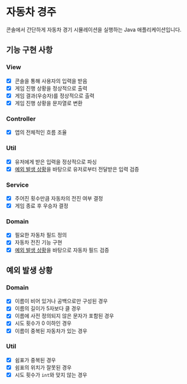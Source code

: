 # 자동차 경주
콘솔에서 간단하게 자동차 경기 시뮬레이션을 실행하는 Java 애플리케이션입니다.

## 기능 구현 사항
### View
- [x] 콘솔을 통해 사용자의 입력을 받음
- [x] 게임 진행 상황을 정상적으로 출력
- [x] 게임 결과(우승자)를 정상적으로 출력
- [x] 게임 진행 상황을 문자열로 변환

### Controller
- [x] 앱의 전체적인 흐름 조율

### Util
- [x] 유저에게 받은 입력을 정상적으로 파싱
- [x] [예외 발생 상황](#예외-발생-상황)을 바탕으로 유저로부터 전달받은 입력 검증

### Service
- [x] 주어진 횟수만큼 자동차의 전진 여부 결정
- [x] 게임 종료 후 우승자 결정

### Domain
- [x] 필요한 자동차 필드 정의
- [x] 자동차 전진 기능 구현
- [x] [예외 발생 상황](#예외-발생-상황)을 바탕으로 자동차 필드 검증

## 예외 발생 상황
### Domain
- [x] 이름이 비어 있거나 공백으로만 구성된 경우
- [x] 이름의 길이가 5자보다 클 경우
- [x] 이름에 사전 정의되지 않은 문자가 포함된 경우
- [x] 시도 횟수가 0 이하인 경우
- [x] 이름이 중복된 자동차가 있는 경우

### Util
- [x] 쉼표가 중복된 경우
- [x] 쉼표의 위치가 잘못된 경우
- [x] 시도 횟수가 `int`와 맞지 않는 경우
